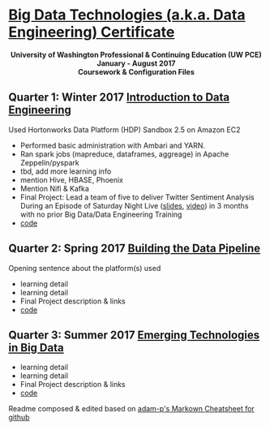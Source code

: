 # [Big Data Technologies (a.k.a. Data Engineering) Certificate](https://www.pce.uw.edu/certificates/big-data-technologies)

<p align="center">
  <b>University of Washington Professional & Continuing Education (UW PCE)</b><br>
  <b>January - August 2017</b><br>
  <b>Coursework & Configuration Files</b><br>
</p>

 

## Quarter 1: Winter 2017 [Introduction to Data Engineering](https://www.pce.uw.edu/courses/introduction-to-data-engineering)
Used Hortonworks Data Platform (HDP) Sandbox 2.5 on Amazon EC2
- Performed basic administration with Ambari and YARN.
- Ran spark jobs (mapreduce, dataframes, aggreage) in Apache Zeppelin/pyspark
- tbd, add more learning info
- mention Hive, HBASE, Phoenix
- Mention Nifi & Kafka
- Final Project: Lead a team of five to deliver Twitter Sentiment Analysis During an Episode of Saturday Night Live ([slides](https://www.slideshare.net/LeoSalemann/twitter-sentiment-analysis-during-an-episode-of-snl), [video](https://youtu.be/qirq-1KORwA)) in 3 months with no prior Big Data/Data Engineering Training
- [code](https://github.com/LeoSalemann/UW_BigData/tree/master/Q1_W17)

## Quarter 2: Spring 2017 [Building the Data Pipeline](https://www.pce.uw.edu/courses/building-the-data-pipeline)
Opening sentence about the platform(s) used
- learning detail
- learning detail
- Final Project description & links
- [code](https://github.com/LeoSalemann/UW_BigData/tree/master/Q2_Sp17)

## Quarter 3: Summer 2017 [Emerging Technologies in Big Data](https://www.pce.uw.edu/courses/emerging-technologies-in-big-data)
- learning detail
- learning detail
- Final Project description & links
- [code](https://github.com/LeoSalemann/UW_BigData/tree/master/Q3_Su17)

Readme composed & edited based on [adam-p's Markown Cheatsheet for github](https://github.com/adam-p/markdown-here/wiki/Markdown-Cheatsheet)
